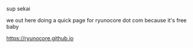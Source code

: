 sup sekai

we out here doing a quick page for ryunocore dot com because it's free baby

https://ryunocore.github.io
